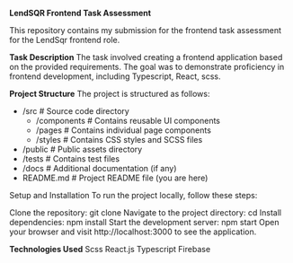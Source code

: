 **LendSQR Frontend Task Assessment**

This repository contains my submission for the frontend task assessment for the LendSqr frontend role.

**Task Description**
The task involved creating a frontend application based on the provided requirements. The goal was to demonstrate proficiency in frontend development, including Typescript, React, scss. 


**Project Structure**
The project is structured as follows:

- /src         # Source code directory
  - /components   # Contains reusable UI components
  - /pages        # Contains individual page components
  - /styles       # Contains CSS styles and SCSS files
- /public      # Public assets directory
- /tests       # Contains test files
- /docs        # Additional documentation (if any)
- README.md    # Project README file (you are here)


Setup and Installation
To run the project locally, follow these steps:

Clone the repository: git clone <repository-url>
Navigate to the project directory: cd <project-directory>
Install dependencies: npm install
Start the development server: npm start
Open your browser and visit http://localhost:3000 to see the application.
  
**Technologies Used**
Scss
React.js
Typescript
Firebase
